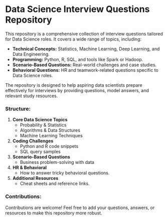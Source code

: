 # Data Science Interview Questions Repository

This repository is a comprehensive collection of interview questions tailored for Data Science roles. It covers a wide range of topics, including:

- **Technical Concepts:** Statistics, Machine Learning, Deep Learning, and Data Engineering.
- **Programming:** Python, R, SQL, and tools like Spark or Hadoop.
- **Scenario-Based Questions:** Real-world challenges and case studies.
- **Behavioral Questions:** HR and teamwork-related questions specific to Data Science roles.

The repository is designed to help aspiring data scientists prepare effectively for interviews by providing questions, model answers, and relevant study resources.

### Structure:
1. **Core Data Science Topics**
   - Probability & Statistics
   - Algorithms & Data Structures
   - Machine Learning Techniques
2. **Coding Challenges**
   - Python and R code snippets
   - SQL query samples
3. **Scenario-Based Questions**
   - Business problem-solving with data
4. **HR & Behavioral**
   - How to answer tricky behavioral questions.
5. **Additional Resources**
   - Cheat sheets and reference links.

### Contributions:
Contributions are welcome! Feel free to add your questions, answers, or resources to make this repository more robust.
